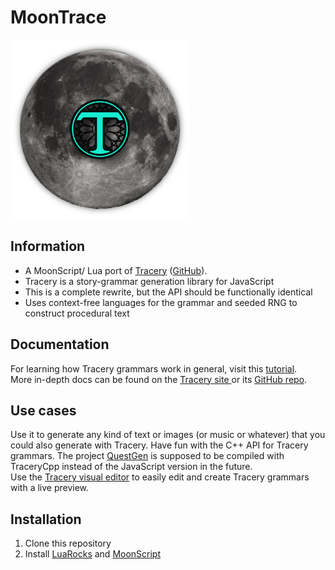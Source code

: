 # MoonTrace
![Logo](logo.png)

## Information
* A MoonScript/ Lua port of [Tracery](http://tracery.io) ([GitHub](https://github.com/galaxykate/tracery/tree/tracery2)). 
* Tracery is a story-grammar generation library for JavaScript
* This is a complete rewrite, but the API should be functionally identical  
* Uses context-free languages for the grammar and seeded RNG to construct procedural text

## Documentation
For learning how Tracery grammars work in general, visit this [tutorial](http://www.crystalcodepalace.com/traceryTut.html).  
More in-depth docs can be found on the [Tracery site ](http://tracery.io) or its [GitHub repo](https://github.com/galaxykate/tracery/tree/tracery2).

## Use cases
Use it to generate any kind of text or images (or music or whatever) that you could also generate with Tracery. Have fun with the C++ API for Tracery grammars.
The project [QuestGen](http://github.com/lemilonkh/questgen) is supposed to be compiled with TraceryCpp instead of the JavaScript version in the future.  
Use the [Tracery visual editor](http://www.brightspiral.com/tracery/) to easily edit and create Tracery grammars with a live preview.

## Installation
1. Clone this repository
2. Install [LuaRocks](https://github.com/luarocks/luarocks/wiki/Download) and [MoonScript](http://moonscript.org)

